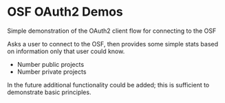 # OSF OAuth2 Demos
Simple demonstration of the OAuth2 client flow for connecting to the OSF

Asks a user to connect to the OSF, then provides some simple stats based on information only that user could know.

- Number public projects
- Number private projects

In the future additional functionality could be added; this is sufficient to demonstrate basic principles.
